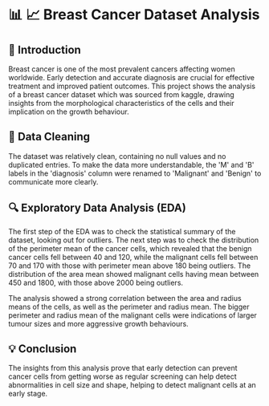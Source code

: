 # 📊 📈 Breast Cancer Dataset Analysis

## 👋 Introduction

Breast cancer is one of the most prevalent cancers affecting women worldwide. Early detection and accurate diagnosis are crucial for effective treatment and improved patient outcomes. This project shows the analysis of a breast cancer dataset which was sourced from kaggle, drawing insights from the morphological characteristics of the cells and their implication on the growth behaviour. 

##  🧹 Data Cleaning

The dataset was relatively clean, containing no null values and no duplicated entries. To make the data more understandable, the 'M' and 'B' labels in the 'diagnosis' column were renamed to 'Malignant' and 'Benign' to communicate more clearly.

##  🔍 Exploratory Data Analysis (EDA)

The first step of the EDA was to check the statistical summary of the dataset, looking out for outliers. The next step was to check the distribution of the perimeter mean of the cancer cells, which revealed that the benign cancer cells fell between 40 and 120, while the malignant cells fell between 70 and 170 with those with perimeter mean above 180 being outliers. The distribution of the area mean showed malignant cells having mean between 450 and 1800, with those above 2000 being outliers.

The analysis showed a strong correlation between the area and radius means of the cells, as well as the perimeter and radius mean. The bigger perimeter and radius mean of the malignant cells were indications of larger tumour sizes and more aggressive growth behaviours.

## 💡 Conclusion

The insights from this analysis prove that early detection can prevent cancer cells from getting worse as regular screening can help detect abnormalities in cell size and shape, helping to detect malignant cells at an early stage.
 


